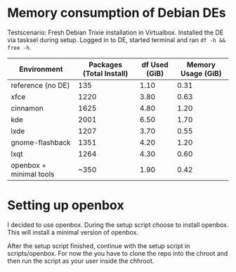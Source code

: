 # Memory consumption of Debian DEs

Testscenario: Fresh Debian Trixie installation in Virtualbox. Installed the DE via tasksel during setup. Logged in to DE, started terminal and ran `df -h && free -h`.

| Environment              | Packages (Total Install)  | df Used (GiB)  | Memory Usage (GiB) |
|--------------------------|---------------------------|----------------|------------------|
| reference (no DE)        | 135                       | 1.10           | 0.31             |
| xfce                     | 1220                      | 3.80           | 0.63             |
| cinnamon                 | 1625                      | 4.80           | 1.20             |
| kde                      | 2001                      | 6.50           | 1.70             |
| lxde                     | 1207                      | 3.70           | 0.55             |
| gnome-flashback          | 1351                      | 4.20           | 1.20             |
| lxqt                     | 1264                      | 4.30           | 0.60             |
| openbox + minimal tools  | ~350                      | 1.90           | 0.42             |

# Setting up openbox
I decided to use openbox. During the setup script choose to install openbox. This will install a minimal version of openbox. 

After the setup script finished, continue with the setup script in scripts/openbox. For now the you have to clone the repo into the chroot and then run the script as your user inside the chhroot.